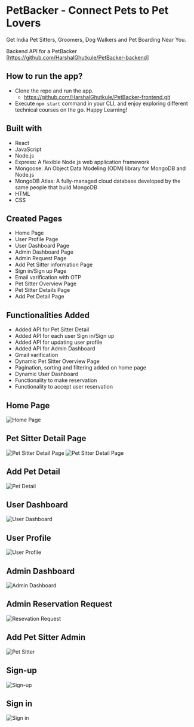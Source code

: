 # PetBacker - Connect Pets to Pet Lovers
Get India Pet Sitters, Groomers, Dog Walkers and Pet Boarding Near You.

Backend API for a PetBacker [https://github.com/HarshalGhutkule/PetBacker-backend]

## How to run the app?
- Clone the repo and run the app.
    - https://github.com/HarshalGhutkule/PetBacker-frontend.git
- Execute `npm start` command in your CLI, and enjoy exploring different technical courses on the go. Happy Learning!

## Built with
- React
- JavaScript
- Node.js
- Express: A flexible Node.js web application framework
- Mongoose: An Object Data Modeling (ODM) library for MongoDB and Node.js
- MongoDB Atlas: A fully-managed cloud database developed by the same people that build MongoDB
- HTML
- CSS
## Created Pages
- Home Page
- User Profile Page
- User Dashboard Page
- Admin Dashboard Page
- Admin Request Page
- Add Pet Sitter information Page
- Sign in/Sign up Page
- Email varification with OTP
- Pet Sitter Overview Page
- Pet Sitter Details Page
- Add Pet Detail Page
## Functionalities Added
- Added API for Pet Sitter Detail
- Added API for each user Sign in/Sign up
- Added API for updating user profile
- Added API for Admin Dashboard
- Gmail varification
- Dynamic Pet Sitter Overview Page
- Pagination, sorting and filtering added on home page
- Dynamic User Dashboard
- Functionality to make reservation
- Functionality to accept user reservation
## Home Page
![Home Page](https://user-images.githubusercontent.com/95927895/166201050-11c70200-4b96-4de2-9079-c9f54e657bc4.png)
## Pet Sitter Detail Page
![Pet Sitter Detail Page](https://user-images.githubusercontent.com/95927895/166201307-0059fcdd-a4c4-4753-8b16-a7332728bfbc.png)
![Pet Sitter Detail Page](https://user-images.githubusercontent.com/95927895/166201440-4b56dec2-868d-4ddd-a589-1adbc62ce75a.png)
## Add Pet Detail
![Pet Detail](https://user-images.githubusercontent.com/95927895/166201649-3d2e8980-bb80-4fae-914d-38caec03817d.png)
## User Dashboard
![User Dashboard](https://user-images.githubusercontent.com/95927895/166202074-8d91b903-ed41-4c7b-8f7a-101561d55337.png)
## User Profile
![User Profile](https://user-images.githubusercontent.com/95927895/166202287-13c96bcd-5215-4f35-8379-9c2e481bee77.png)
## Admin Dashboard
![Admin Dashboard](https://user-images.githubusercontent.com/95927895/166202538-10be14d6-bd19-4886-91fc-dcdaae659d9c.png)
## Admin Reservation Request
![Resevation Request](https://user-images.githubusercontent.com/95927895/166202694-1303d9e7-a988-477c-9194-132fd704a61c.png)
## Add Pet Sitter Admin
![Pet Sitter](https://user-images.githubusercontent.com/95927895/166202851-dfadafa7-8aef-44a0-a959-5bc2cb646cd4.png)
## Sign-up
![Sign-up](https://user-images.githubusercontent.com/95927895/166202976-0f0f4e31-d85f-40d0-91db-2cd75daae46e.png)
## Sign in
![Sign in](https://user-images.githubusercontent.com/95927895/166203095-d502e59b-2eb0-4127-9288-bf96389de181.png)









